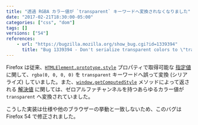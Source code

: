 ```yaml
---
title: "透過 RGBA カラー値が `transparent` キーワードへ変換されなくなりました"
date: "2017-02-21T18:30:00-05:00"
categories: ["css", "dom"]
tags: []
versions: ["54"]
references:
    - url: "https://bugzilla.mozilla.org/show_bug.cgi?id=1339394"
      title: "Bug 1339394 - Don't serialize transparent colors to \"transparent\" keyword in various cases"
---
```

Firefox は従来、[`HTMLElement.prototype.style`](https://developer.mozilla.org/docs/Web/API/HTMLElement/style) プロパティで取得可能な [指定値](https://developer.mozilla.org/docs/Web/CSS/specified_value) に関して、`rgba(0, 0, 0, 0)` を `transparent` キーワードへ誤って変換 (シリアライズ) していました。また、[`window.getComputedStyle`](https://developer.mozilla.org/docs/Web/API/Window/getComputedStyle) メソッドによって返される [解決値](https://developer.mozilla.org/docs/Web/CSS/resolved_value) に関しては、ゼロアルファチャンネルを持つあらゆるカラー値が `transparent` へ変換されていました。

こうした実装は仕様や他のブラウザーの挙動と一致しないため、このバグは Firefox 54 で修正されました。
